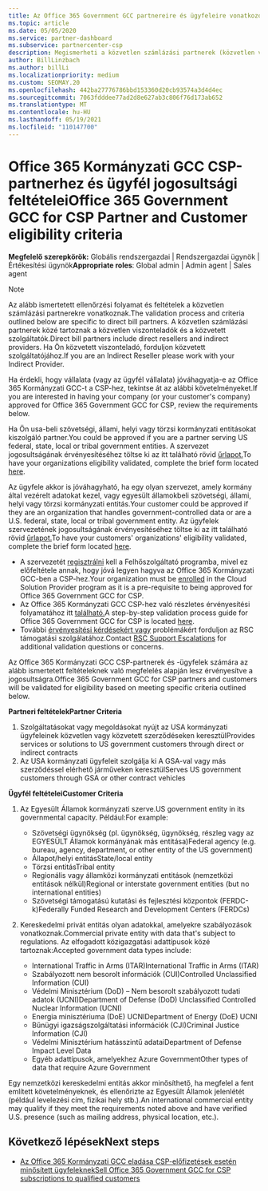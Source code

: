 ```yaml
---
title: Az Office 365 Government GCC partnereire és ügyfeleire vonatkozó megfelelőségi feltételek
ms.topic: article
ms.date: 05/05/2020
ms.service: partner-dashboard
ms.subservice: partnercenter-csp
description: Megismerheti a közvetlen számlázási partnerek (közvetlen viszonteladók, közvetett szolgáltatók) lépéseit a CSP-hez elérhető Office 365 Kormányzati GCC partnereinek és ügyfeleinek érvényesítéséhez.
author: BillLinzbach
ms.author: billLi
ms.localizationpriority: medium
ms.custom: SEOMAY.20
ms.openlocfilehash: 442ba27776786bbd153360d20cb93574a3d4d4ec
ms.sourcegitcommit: 7063fdddee77ad2d8e627ab3c806f76d173ab652
ms.translationtype: MT
ms.contentlocale: hu-HU
ms.lasthandoff: 05/19/2021
ms.locfileid: "110147700"
---
```

# <a name="office-365-government-gcc-for-csp-partner-and-customer-eligibility-criteria"></a><span data-ttu-id="acad9-103">Office 365 Kormányzati GCC CSP-partnerhez és ügyfél jogosultsági feltételei</span><span class="sxs-lookup"><span data-stu-id="acad9-103">Office 365 Government GCC for CSP Partner and Customer eligibility criteria</span></span> 

<span data-ttu-id="acad9-104">**Megfelelő szerepkörök:** Globális rendszergazdai | Rendszergazdai ügynök | Értékesítési ügynök</span><span class="sxs-lookup"><span data-stu-id="acad9-104">**Appropriate roles**: Global admin | Admin agent | Sales agent</span></span>

>[!NOTE]
><span data-ttu-id="acad9-105">Az alább ismertetett ellenőrzési folyamat és feltételek a közvetlen számlázási partnerekre vonatkoznak.</span><span class="sxs-lookup"><span data-stu-id="acad9-105">The validation process and criteria outlined below are specific to direct bill partners.</span></span> <span data-ttu-id="acad9-106">A közvetlen számlázási partnerek közé tartoznak a közvetlen viszonteladók és a közvetett szolgáltatók.</span><span class="sxs-lookup"><span data-stu-id="acad9-106">Direct bill partners include direct resellers and indirect providers.</span></span>  <span data-ttu-id="acad9-107">Ha Ön közvetett viszonteladó, forduljon közvetett szolgáltatójához.</span><span class="sxs-lookup"><span data-stu-id="acad9-107">If you are an Indirect Reseller please work with your Indirect Provider.</span></span>

<span data-ttu-id="acad9-108">Ha érdekli, hogy vállalata (vagy az ügyfél vállalata) jóváhagyatja-e az Office 365 Kormányzati GCC-t a CSP-hez, tekintse át az alábbi követelményeket.</span><span class="sxs-lookup"><span data-stu-id="acad9-108">If you are interested in having your company (or your customer's company) approved for Office 365 Government GCC for CSP, review the requirements below.</span></span>

<span data-ttu-id="acad9-109">Ha Ön usa-beli szövetségi, állami, helyi vagy törzsi kormányzati entitásokat kiszolgáló partner.</span><span class="sxs-lookup"><span data-stu-id="acad9-109">You could be approved if you are a partner serving US federal, state, local or tribal government entities.</span></span> <span data-ttu-id="acad9-110">A szervezet jogosultságának érvényesítéséhez töltse ki az itt található rövid [űrlapot.](https://products.office.com/government/eligibility-validation?ReqType=CSPPartner)</span><span class="sxs-lookup"><span data-stu-id="acad9-110">To have your organizations eligibility validated, complete the brief form located [here](https://products.office.com/government/eligibility-validation?ReqType=CSPPartner).</span></span>

<span data-ttu-id="acad9-111">Az ügyfele akkor is jóváhagyható, ha egy olyan szervezet, amely kormány által vezérelt adatokat kezel, vagy egyesült államokbeli szövetségi, állami, helyi vagy törzsi kormányzati entitás.</span><span class="sxs-lookup"><span data-stu-id="acad9-111">Your customer could be approved if they are an organization that handles government-controlled data or are a U.S. federal, state, local or tribal government entity.</span></span> <span data-ttu-id="acad9-112">Az ügyfelek szervezetének jogosultságának érvényesítéséhez töltse ki az itt található rövid [űrlapot.](https://products.office.com/government/eligibility-validation?ReqType=CSPCustomer)</span><span class="sxs-lookup"><span data-stu-id="acad9-112">To have your customers' organizations' eligibility validated, complete the brief form located [here](https://products.office.com/government/eligibility-validation?ReqType=CSPCustomer).</span></span> 

-   <span data-ttu-id="acad9-113">A szervezetét [regisztrálni](https://partnercenter.microsoft.com/partner/cloud-solution-provider) kell a Felhőszolgáltató programba, mivel ez előfeltétele annak, hogy jóvá legyen hagyva az Office 365 Kormányzati GCC-ben a CSP-hez.</span><span class="sxs-lookup"><span data-stu-id="acad9-113">Your organization must be [enrolled](https://partnercenter.microsoft.com/partner/cloud-solution-provider) in the Cloud Solution Provider program as it is a pre-requisite to being approved for Office 365 Government GCC for CSP.</span></span>
-   <span data-ttu-id="acad9-114">Az Office 365 Kormányzati GCC CSP-hez való részletes érvényesítési folyamatához itt [található.](https://go.microsoft.com/fwlink/?linkid=2007323)</span><span class="sxs-lookup"><span data-stu-id="acad9-114">A step-by-step validation process guide for Office 365 Government GCC for CSP is located [here](https://go.microsoft.com/fwlink/?linkid=2007323).</span></span>
-   <span data-ttu-id="acad9-115">További [érvényesítési kérdésekért vagy](mailto:usgcce@microsoft.com) problémákért forduljon az RSC támogatási szolgálatához.</span><span class="sxs-lookup"><span data-stu-id="acad9-115">Contact [RSC Support Escalations](mailto:usgcce@microsoft.com) for additional validation questions or concerns.</span></span>

<span data-ttu-id="acad9-116">Az Office 365 Kormányzati GCC CSP-partnerek és -ügyfelek számára az alább ismertetett feltételeknek való megfelelés alapján lesz érvényesítve a jogosultságra.</span><span class="sxs-lookup"><span data-stu-id="acad9-116">Office 365 Government GCC for CSP partners and customers will be validated for eligibility based on meeting specific criteria outlined below.</span></span>

<span data-ttu-id="acad9-117">**Partneri feltételek**</span><span class="sxs-lookup"><span data-stu-id="acad9-117">**Partner Criteria**</span></span>
1.  <span data-ttu-id="acad9-118">Szolgáltatásokat vagy megoldásokat nyújt az USA kormányzati ügyfeleinek közvetlen vagy közvetett szerződéseken keresztül</span><span class="sxs-lookup"><span data-stu-id="acad9-118">Provides services or solutions to US government customers through direct or indirect contracts</span></span>
2.  <span data-ttu-id="acad9-119">Az USA kormányzati ügyfeleit szolgálja ki A GSA-val vagy más szerződéssel elérhető járműveken keresztül</span><span class="sxs-lookup"><span data-stu-id="acad9-119">Serves US government customers through GSA or other contract vehicles</span></span>

<span data-ttu-id="acad9-120">**Ügyfél feltételei**</span><span class="sxs-lookup"><span data-stu-id="acad9-120">**Customer Criteria**</span></span>
1.  <span data-ttu-id="acad9-121">Az Egyesült Államok kormányzati szerve.</span><span class="sxs-lookup"><span data-stu-id="acad9-121">US government entity in its governmental capacity.</span></span> <span data-ttu-id="acad9-122">Például:</span><span class="sxs-lookup"><span data-stu-id="acad9-122">For example:</span></span>
 
    -  <span data-ttu-id="acad9-123">Szövetségi ügynökség (pl. ügynökség, ügynökség, részleg vagy az EGYESÜLT Államok kormányának más entitása)</span><span class="sxs-lookup"><span data-stu-id="acad9-123">Federal agency (e.g. bureau, agency, department, or other entity of the US government)</span></span>
    -   <span data-ttu-id="acad9-124">Állapot/helyi entitás</span><span class="sxs-lookup"><span data-stu-id="acad9-124">State/local entity</span></span> 
    -   <span data-ttu-id="acad9-125">Törzsi entitás</span><span class="sxs-lookup"><span data-stu-id="acad9-125">Tribal entity</span></span>
    -   <span data-ttu-id="acad9-126">Regionális vagy államközi kormányzati entitások (nemzetközi entitások nélkül)</span><span class="sxs-lookup"><span data-stu-id="acad9-126">Regional or interstate government entities (but no international entities)</span></span>
    -   <span data-ttu-id="acad9-127">Szövetségi támogatású kutatási és fejlesztési központok (FERDC-k)</span><span class="sxs-lookup"><span data-stu-id="acad9-127">Federally Funded Research and Development Centers (FERDCs)</span></span>

2.  <span data-ttu-id="acad9-128">Kereskedelmi privát entitás olyan adatokkal, amelyekre szabályozások vonatkoznak.</span><span class="sxs-lookup"><span data-stu-id="acad9-128">Commercial private entity with data that's subject to regulations.</span></span> <span data-ttu-id="acad9-129">Az elfogadott közigazgatási adattípusok közé tartoznak:</span><span class="sxs-lookup"><span data-stu-id="acad9-129">Accepted government data types include:</span></span> 
    -   <span data-ttu-id="acad9-130">International Traffic in Arms (ITAR)</span><span class="sxs-lookup"><span data-stu-id="acad9-130">International Traffic in Arms (ITAR)</span></span>
    -   <span data-ttu-id="acad9-131">Szabályozott nem besorolt információk (CUI)</span><span class="sxs-lookup"><span data-stu-id="acad9-131">Controlled Unclassified Information (CUI)</span></span>
    -   <span data-ttu-id="acad9-132">Védelmi Minisztérium (DoD) – Nem besorolt szabályozott tudati adatok (UCNI)</span><span class="sxs-lookup"><span data-stu-id="acad9-132">Department of Defense (DoD) Unclassified Controlled Nuclear Information (UCNI)</span></span>
    -   <span data-ttu-id="acad9-133">Energia minisztériuma (DoE) UCNI</span><span class="sxs-lookup"><span data-stu-id="acad9-133">Department of Energy (DoE) UCNI</span></span>
    -   <span data-ttu-id="acad9-134">Bűnügyi igazságszolgáltatási információk (CJI)</span><span class="sxs-lookup"><span data-stu-id="acad9-134">Criminal Justice Information (CJI)</span></span>
    -   <span data-ttu-id="acad9-135">Védelmi Minisztérium hatásszintű adatai</span><span class="sxs-lookup"><span data-stu-id="acad9-135">Department of Defense Impact Level Data</span></span>
    -   <span data-ttu-id="acad9-136">Egyéb adattípusok, amelyekhez Azure Government</span><span class="sxs-lookup"><span data-stu-id="acad9-136">Other types of data that require Azure Government</span></span>

<span data-ttu-id="acad9-137">Egy nemzetközi kereskedelmi entitás akkor minősíthető, ha megfelel a fent említett követelményeknek, és ellenőrizte az Egyesült Államok jelenlétét (például levelezési cím, fizikai hely stb.).</span><span class="sxs-lookup"><span data-stu-id="acad9-137">An international commercial entity may qualify if they meet the requirements noted above and have verified U.S. presence (such as mailing address, physical location, etc.).</span></span>

## <a name="next-steps"></a><span data-ttu-id="acad9-138">Következő lépések</span><span class="sxs-lookup"><span data-stu-id="acad9-138">Next steps</span></span>

- [<span data-ttu-id="acad9-139">Az Office 365 Kormányzati GCC eladása CSP-előfizetések esetén minősített ügyfeleknek</span><span class="sxs-lookup"><span data-stu-id="acad9-139">Sell Office 365 Government GCC for CSP subscriptions to qualified customers</span></span>](csp-gcc-overview.md)